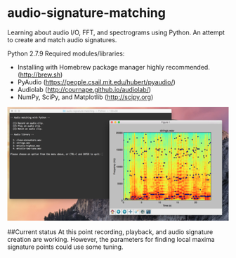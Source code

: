 # audio-signature-matching
Learning about audio I/O, FFT, and spectrograms using Python. An attempt to create and match audio signatures.

Python 2.7.9
Required modules/libraries:
- Installing with Homebrew package manager highly recommended. (http://brew.sh)
- PyAudio (https://people.csail.mit.edu/hubert/pyaudio/)
- Audiolab (http://cournape.github.io/audiolab/)
- NumPy, SciPy, and Matplotlib (http://scipy.org)

![screenshot](./images/screenshot.png)

##Current status
At this point recording, playback, and audio signature creation are working. However, the parameters for finding local maxima signature points could use some tuning.
